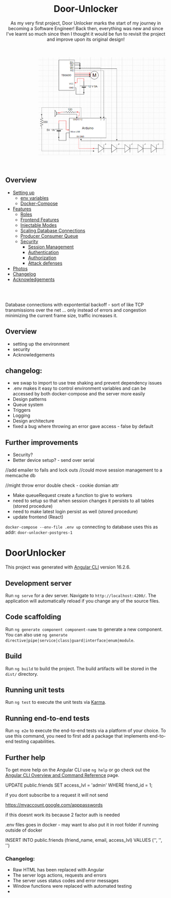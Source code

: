 <div align='center'>
<h1>Door-Unlocker</h1>  

<p>As my very first project, Door Unlocker marks the start of my journey in becoming a Software Engineer! Back then, everything was new and since I've learnt so much since then I thought it would be fun to revisit the project and improve upon its original design!</p>
</div>

<br>
<br>

<div align='right'>
<img src='./.github/img/Diagram2.0.png' width=400px>
</div>

<br>
<br>

## Overview
- [Setting up]()
    - [env variables]()
    - [Docker-Compose]()
- [Features]()
    - [Roles]()
    - [Frontend Features]()
    - [Injectable Modes]()
    - [Scaling Database Connections]()
    - [Producer Consumer Queue]()
    - [Security]()
        - [Session Management]()
        - [Authentication]()
        - [Authorization]()
        - [Attack defenses]()
- [Photos]()
- [Changelog]()
- [Acknowledgements]()

<br>
<br>

Database connections with expontential backoff - sort of like TCP transmissions over the net ... only instead of errors and congestion minimizing the current frame size, traffic increases it.

## Overview
- setting up the environment
- security
- Acknowledgements

## changelog:
- we swap to import to use tree shaking and prevent dependency issues
- .env makes it easy to control environment variables and can be accessed by both docker-compose and the server more easily
- Design patterns
- Queue system
- Triggers
- Logging
- Design architecture
- fixed a bug where throwing an error gave access - false by default

## Further improvements
- Security?
- Better device setup? - send over serial

//add emailer to fails and lock outs
//could move session management to a memcache db

//might throw error double check - cookie domian attr

- Make queueRequest create a function to give to workers
- need to setup so that when session changes it persists to all tables (stored procedure)
- need to make latest login persist as well (stored procedure)
- update frontend (React)

```docker-compose --env-file .env up```
connecting to database uses this as addr: ```door-unlocker-postgres-1```

# DoorUnlocker

This project was generated with [Angular CLI](https://github.com/angular/angular-cli) version 16.2.6.

## Development server

Run `ng serve` for a dev server. Navigate to `http://localhost:4200/`. The application will automatically reload if you change any of the source files.

## Code scaffolding

Run `ng generate component component-name` to generate a new component. You can also use `ng generate directive|pipe|service|class|guard|interface|enum|module`.

## Build

Run `ng build` to build the project. The build artifacts will be stored in the `dist/` directory.

## Running unit tests

Run `ng test` to execute the unit tests via [Karma](https://karma-runner.github.io).

## Running end-to-end tests

Run `ng e2e` to execute the end-to-end tests via a platform of your choice. To use this command, you need to first add a package that implements end-to-end testing capabilities.

## Further help

To get more help on the Angular CLI use `ng help` or go check out the [Angular CLI Overview and Command Reference](https://angular.io/cli) page.

UPDATE public.friends 
SET access_lvl = 'admin' WHERE friend_id = 1;

if you dont subscribe to a request it will not send

https://myaccount.google.com/apppasswords

if this doesnt work its because 2 factor auth is needed

.env files goes in docker - may want to also put it in root folder if running outside of docker

INSERT INTO public.friends (friend_name, email, access_lvl) VALUES ('', '', '')

### Changelog:
- Raw HTML has been replaced with Angular
- The server logs actions, requests and errors
- The server uses status codes and error messages
- Window functions were replaced with automated testing
- 